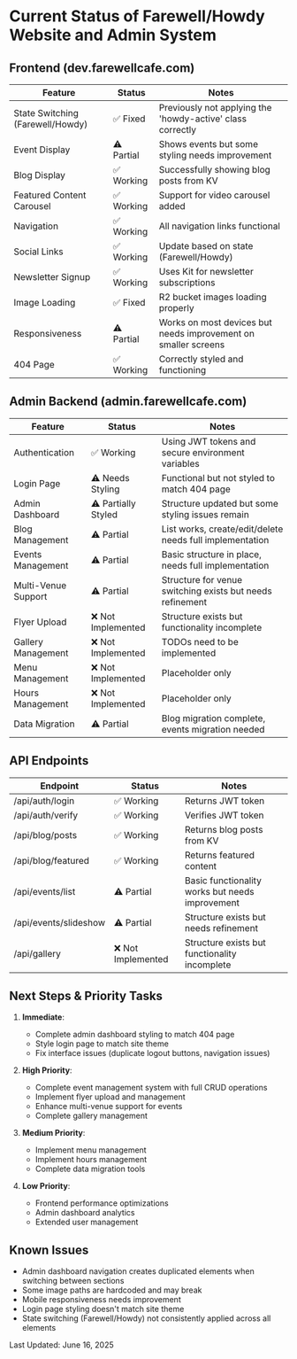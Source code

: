 # Current Status of Farewell/Howdy Website and Admin System

## Frontend (dev.farewellcafe.com)
| Feature | Status | Notes |
|---------|--------|-------|
| State Switching (Farewell/Howdy) | ✅ Fixed | Previously not applying the 'howdy-active' class correctly |
| Event Display | ⚠️ Partial | Shows events but some styling needs improvement |
| Blog Display | ✅ Working | Successfully showing blog posts from KV |
| Featured Content Carousel | ✅ Working | Support for video carousel added |
| Navigation | ✅ Working | All navigation links functional |
| Social Links | ✅ Working | Update based on state (Farewell/Howdy) |
| Newsletter Signup | ✅ Working | Uses Kit for newsletter subscriptions |
| Image Loading | ✅ Fixed | R2 bucket images loading properly |
| Responsiveness | ⚠️ Partial | Works on most devices but needs improvement on smaller screens |
| 404 Page | ✅ Working | Correctly styled and functioning |

## Admin Backend (admin.farewellcafe.com)
| Feature | Status | Notes |
|---------|--------|-------|
| Authentication | ✅ Working | Using JWT tokens and secure environment variables |
| Login Page | ⚠️ Needs Styling | Functional but not styled to match 404 page |
| Admin Dashboard | ⚠️ Partially Styled | Structure updated but some styling issues remain |
| Blog Management | ⚠️ Partial | List works, create/edit/delete needs full implementation |
| Events Management | ⚠️ Partial | Basic structure in place, needs full implementation |
| Multi-Venue Support | ⚠️ Partial | Structure for venue switching exists but needs refinement |
| Flyer Upload | ❌ Not Implemented | Structure exists but functionality incomplete |
| Gallery Management | ❌ Not Implemented | TODOs need to be implemented |
| Menu Management | ❌ Not Implemented | Placeholder only |
| Hours Management | ❌ Not Implemented | Placeholder only |
| Data Migration | ⚠️ Partial | Blog migration complete, events migration needed |

## API Endpoints
| Endpoint | Status | Notes |
|---------|--------|-------|
| /api/auth/login | ✅ Working | Returns JWT token |
| /api/auth/verify | ✅ Working | Verifies JWT token |
| /api/blog/posts | ✅ Working | Returns blog posts from KV |
| /api/blog/featured | ✅ Working | Returns featured content |
| /api/events/list | ⚠️ Partial | Basic functionality works but needs improvement |
| /api/events/slideshow | ⚠️ Partial | Structure exists but needs refinement |
| /api/gallery | ❌ Not Implemented | Structure exists but functionality incomplete |

## Next Steps & Priority Tasks
1. **Immediate**:
   - Complete admin dashboard styling to match 404 page
   - Style login page to match site theme
   - Fix interface issues (duplicate logout buttons, navigation issues)

2. **High Priority**:
   - Complete event management system with full CRUD operations
   - Implement flyer upload and management
   - Enhance multi-venue support for events
   - Complete gallery management

3. **Medium Priority**:
   - Implement menu management
   - Implement hours management
   - Complete data migration tools

4. **Low Priority**:
   - Frontend performance optimizations
   - Admin dashboard analytics
   - Extended user management

## Known Issues
- Admin dashboard navigation creates duplicated elements when switching between sections
- Some image paths are hardcoded and may break
- Mobile responsiveness needs improvement
- Login page styling doesn't match site theme
- State switching (Farewell/Howdy) not consistently applied across all elements

Last Updated: June 16, 2025
